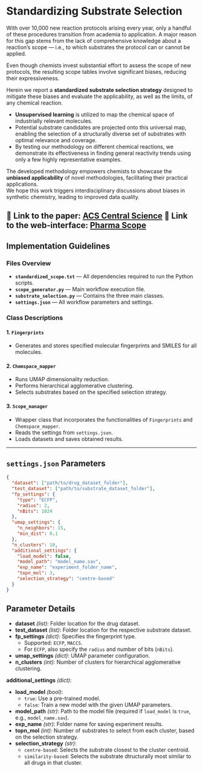 # Standardizing Substrate Selection

With over 10,000 new reaction protocols arising every year, only a handful of these procedures transition from academia to application. A major reason for this gap stems from the lack of comprehensive knowledge about a reaction’s scope — i.e., to which substrates the protocol can or cannot be applied.

Even though chemists invest substantial effort to assess the scope of new protocols, the resulting scope tables involve significant biases, reducing their expressiveness.

Herein we report a **standardized substrate selection strategy** designed to mitigate these biases and evaluate the applicability, as well as the limits, of any chemical reaction.

- **Unsupervised learning** is utilized to map the chemical space of industrially relevant molecules.
- Potential substrate candidates are projected onto this universal map, enabling the selection of a structurally diverse set of substrates with optimal relevance and coverage.
- By testing our methodology on different chemical reactions, we demonstrate its effectiveness in finding general reactivity trends using only a few highly representative examples.

The developed methodology empowers chemists to showcase the **unbiased applicability** of novel methodologies, facilitating their practical applications.  
We hope this work triggers interdisciplinary discussions about biases in synthetic chemistry, leading to improved data quality.

**📄 Link to the paper:** [ACS Central Science](https://pubs.acs.org/doi/10.1021/acscentsci.3c01638)
**📄 Link to the web-interface:** [Pharma Scope](https://pharmascope.uni-muenster.de/)
---

## Implementation Guidelines

### Files Overview
- **`standardized_scope.txt`** — All dependencies required to run the Python scripts.
- **`scope_generator.py`** — Main workflow execution file.
- **`substrate_selection.py`** — Contains the three main classes.
- **`settings.json`** — All workflow parameters and settings.

### Class Descriptions
#### 1. `Fingerprints`
- Generates and stores specified molecular fingerprints and SMILES for all molecules.

#### 2. `Chemspace_mapper`
- Runs UMAP dimensionality reduction.
- Performs hierarchical agglomerative clustering.
- Selects substrates based on the specified selection strategy.

#### 3. `Scope_manager`
- Wrapper class that incorporates the functionalities of `Fingerprints` and `Chemspace_mapper`.
- Reads the settings from `settings.json`.
- Loads datasets and saves obtained results.

---

## `settings.json` Parameters

```json
{
  "dataset": ["path/to/drug_dataset_folder"],
  "test_dataset": ["path/to/substrate_dataset_folder"],
  "fp_settings": {
    "type": "ECFP", 
    "radius": 2,
    "nBits": 1024
  },
  "umap_settings": {
    "n_neighbors": 15,
    "min_dist": 0.1
  },
  "n_clusters": 10,
  "additional_settings": {
    "load_model": false,
    "model_path": "model_name.sav",
    "exp_name": "experiment_folder_name",
    "topn_mol": 3,
    "selection_strategy": "centre-based"
  }
}
```

## Parameter Details

- **dataset** *(list)*: Folder location for the drug dataset.
- **test_dataset** *(list)*: Folder location for the respective substrate dataset.
- **fp_settings** *(dict)*: Specifies the fingerprint type.  
  - Supported: `ECFP`, `MACCS`.  
  - For `ECFP`, also specify the `radius` and number of bits (`nBits`).
- **umap_settings** *(dict)*: UMAP parameter configuration.
- **n_clusters** *(int)*: Number of clusters for hierarchical agglomerative clustering.

**additional_settings** *(dict)*:
- **load_model** *(bool)*:  
  - `true`: Use a pre-trained model.  
  - `false`: Train a new model with the given UMAP parameters.
- **model_path** *(str)*: Path to the model file (required if `load_model` is `true`, e.g., `model_name.sav`).
- **exp_name** *(str)*: Folder name for saving experiment results.
- **topn_mol** *(int)*: Number of substrates to select from each cluster, based on the selection strategy.
- **selection_strategy** *(str)*:  
  - `centre-based`: Selects the substrate closest to the cluster centroid.  
  - `similarity-based`: Selects the substrate dtructurally most similar to all drugs in that cluster.
